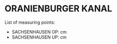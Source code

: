 # ORANIENBURGER KANAL

List of measuring points:

* SACHSENHAUSEN OP: <Value topic="rivers/pegel-online/OrK/SACHSENHAUSEN OP/measurementValue"/> cm
* SACHSENHAUSEN UP: <Value topic="rivers/pegel-online/OrK/SACHSENHAUSEN UP/measurementValue"/> cm
